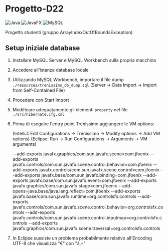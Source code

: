 # Progetto-D22
![Java](https://img.shields.io/badge/Backend-java-red)
![JavaFX](https://img.shields.io/badge/Frontend-javafx-blueviolet)
![MySQL](https://img.shields.io/badge/Database-mysql-blue)

Progetto studenti (gruppo ArrayIndexOutOfBoundsException)

## Setup iniziale database
  1. Installare MySQL Server e MySQL Workbench sulla propria macchina
  2. Accedere all'istanza database locale
  3. Utilizzando MySQL Workbench, importare il file dump `./resources/trenissimo_db_dump.sql` (Server -> Data Import -> Import from Self-Contained File)
  4. Procedere con Start Import
  5. Modificare adeguatamente gli elementi `property` nel file `./src/hibernate.cfg.xml`
  6. Prima di eseguire l'entry point Trenissimo aggiungere le VM options:

     (IntelliJ: Edit Configurations -> Trenissimo -> Modify options -> Add VM options)
     (Eclipse: Run -> Run Configurations -> Arguments -> VM arguments)

     --add-exports
     javafx.graphics/com.sun.javafx.scene=com.jfoenix
     --add-exports
     javafx.controls/com.sun.javafx.scene.control.behavior=com.jfoenix
     --add-exports
     javafx.controls/com.sun.javafx.scene.control=com.jfoenix
     --add-exports
     javafx.base/com.sun.javafx.binding=com.jfoenix
     --add-exports
     javafx.base/com.sun.javafx.event=com.jfoenix
     --add-exports
     javafx.graphics/com.sun.javafx.stage=com.jfoenix
     --add-opens=java.base/java.lang.reflect=com.jfoenix
     --add-exports
     javafx.base/com.sun.javafx.runtime=org.controlsfx.controls
     --add-exports
     javafx.controls/com.sun.javafx.scene.control.behavior=org.controlsfx.controls
     --add-exports
     javafx.controls/com.sun.javafx.scene.control.inputmap=org.controlsfx.controls
     --add-exports
     javafx.graphics/com.sun.javafx.scene.traversal=org.controlsfx.controls

  8. In Eclipse sussiste un problema probabilmente relativo all'Encoding UTF-8 che visualizza "€" con "â‚¬"